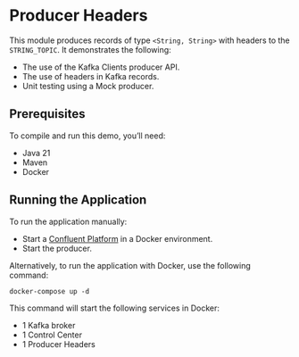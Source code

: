 # Producer Headers

This module produces records of type `<String, String>` with headers to the `STRING_TOPIC`.
It demonstrates the following:

- The use of the Kafka Clients producer API.
- The use of headers in Kafka records.
- Unit testing using a Mock producer.

## Prerequisites

To compile and run this demo, you’ll need:

- Java 21
- Maven
- Docker

## Running the Application

To run the application manually:

- Start a [Confluent Platform](https://docs.confluent.io/platform/current/quickstart/ce-docker-quickstart.html#step-1-download-and-start-cp) in a Docker environment.
- Start the producer.

Alternatively, to run the application with Docker, use the following command:

```console
docker-compose up -d
```

This command will start the following services in Docker:

- 1 Kafka broker
- 1 Control Center
- 1 Producer Headers

